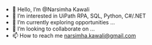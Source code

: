 - 👋 Hello, I’m @Narsimha Kawali
- 👀 I’m interested in UiPath RPA, SQL, Python, C#/.NET
- 🌱 I’m currently exploring opportunities ...
- 💞️ I’m looking to collaborate on ...
- 📫 How to reach me narsimha.kawali@gmail.com

<!---
narsimhakawali/narsimhakawali is a ✨ special ✨ repository because its `README.md` (this file) appears on your GitHub profile.
You can click the Preview link to take a look at your changes.
--->
